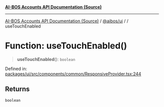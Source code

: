 [**AI-BOS Accounts API Documentation (Source)**](../../../README.md)

***

[AI-BOS Accounts API Documentation (Source)](../../../README.md) / [@aibos/ui](../README.md) / [](../README.md) / useTouchEnabled

# Function: useTouchEnabled()

> **useTouchEnabled**(): `boolean`

Defined in: [packages/ui/src/components/common/ResponsiveProvider.tsx:244](https://github.com/pohlai88/accounts/blob/48103fb36d28b2b9bfb33472b6de2f719773cde9/packages/ui/src/components/common/ResponsiveProvider.tsx#L244)

## Returns

`boolean`
